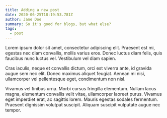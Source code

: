 ```yaml
---
title: Adding a new post
date: 2020-06-25T18:19:53.781Z
author: Jane Doe
summary: So it's good for blogs, but what else?
tags:
  - post
---
```

Lorem ipsum dolor sit amet, consectetur adipiscing elit. Praesent est mi, egestas nec diam convallis, mollis varius eros. Donec luctus diam felis, quis faucibus nunc luctus vel. Vestibulum vel diam sapien. 

Cras iaculis, neque et convallis dictum, orci est viverra ante, id gravida augue sem nec elit. Donec maximus aliquet feugiat. Aenean mi nisi, ullamcorper vel pellentesque eget, condimentum non nisl. 

Vivamus vel finibus urna. Morbi cursus fringilla elementum. Nullam lacus magna, elementum convallis velit vitae, ullamcorper laoreet purus. Vivamus eget imperdiet erat, ac sagittis lorem. Mauris egestas sodales fermentum. Praesent dignissim volutpat suscipit. Aliquam suscipit vulputate augue nec tempor.